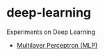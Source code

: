 # deep-learning
Experiments on Deep Learning
* [Multilayer Perceptron (MLP)](https://github.com/davidpiscasio/deep-learning/blob/main/MLP/mlp.ipynb)
